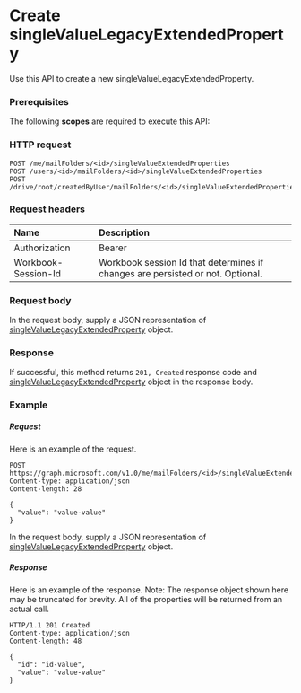 # Create singleValueLegacyExtendedProperty

Use this API to create a new singleValueLegacyExtendedProperty.
### Prerequisites
The following **scopes** are required to execute this API: 
### HTTP request
<!-- { "blockType": "ignored" } -->
```http
POST /me/mailFolders/<id>/singleValueExtendedProperties
POST /users/<id>/mailFolders/<id>/singleValueExtendedProperties
POST /drive/root/createdByUser/mailFolders/<id>/singleValueExtendedProperties

```
### Request headers
| Name       | Description|
|:---------------|:----------|
| Authorization  | Bearer <code>|
| Workbook-Session-Id  | Workbook session Id that determines if changes are persisted or not. Optional.|

### Request body
In the request body, supply a JSON representation of [singleValueLegacyExtendedProperty](../resources/singlevaluelegacyextendedproperty.md) object.


### Response
If successful, this method returns `201, Created` response code and [singleValueLegacyExtendedProperty](../resources/singlevaluelegacyextendedproperty.md) object in the response body.

### Example
##### Request
Here is an example of the request.
<!-- {
  "blockType": "request",
  "name": "create_singlevaluelegacyextendedproperty_from_mailfolder"
}-->
```http
POST https://graph.microsoft.com/v1.0/me/mailFolders/<id>/singleValueExtendedProperties
Content-type: application/json
Content-length: 28

{
  "value": "value-value"
}
```
In the request body, supply a JSON representation of [singleValueLegacyExtendedProperty](../resources/singlevaluelegacyextendedproperty.md) object.
##### Response
Here is an example of the response. Note: The response object shown here may be truncated for brevity. All of the properties will be returned from an actual call.
<!-- {
  "blockType": "response",
  "truncated": true,
  "@odata.type": "microsoft.graph.singleValueLegacyExtendedProperty"
} -->
```http
HTTP/1.1 201 Created
Content-type: application/json
Content-length: 48

{
  "id": "id-value",
  "value": "value-value"
}
```

<!-- uuid: 8fcb5dbc-d5aa-4681-8e31-b001d5168d79
2015-10-25 14:57:30 UTC -->
<!-- {
  "type": "#page.annotation",
  "description": "Create singleValueLegacyExtendedProperty",
  "keywords": "",
  "section": "documentation",
  "tocPath": ""
}-->